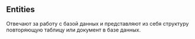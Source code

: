 ## Entities

Отвечают за работу с базой данных и представляют из себя структуру повторяющую таблицу или документ в базе данных.